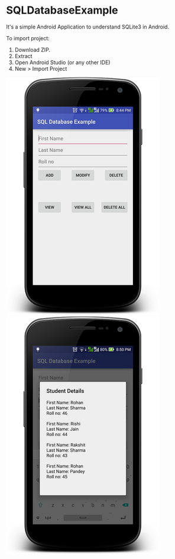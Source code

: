 # SQLDatabaseExample

It's a simple Android Application to understand SQLite3 in Android.

To import project:<br>
  1. Download ZIP.<br>
  2. Extract<br>
  3. Open Android Studio (or any other IDE)<br>
  4. New > Import Project

![Screenshot 1](https://github.com/i-Rohan/SQLDatabaseExample/blob/master/Screenshots/device-2015-10-17-204547.png)
![Screenshot 2](https://github.com/i-Rohan/SQLDatabaseExample/blob/master/Screenshots/device-2015-10-17-205017.png)
